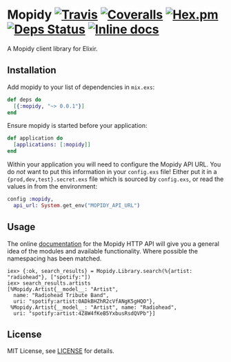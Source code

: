 # Mopidy [![Travis](https://img.shields.io/travis/trestrantham/mopidy.svg?maxAge=2592000&style=flat-square)]() [![Coveralls](https://img.shields.io/coveralls/jekyll/jekyll.svg?maxAge=2592000&style=flat-square)]() [![Hex.pm](https://img.shields.io/hexpm/v/mopidy.svg?maxAge=2592000&style=flat-square)]() [![Deps Status](https://beta.hexfaktor.org/badge/all/github/trestrantham/mopidy.svg)](https://beta.hexfaktor.org/github/trestrantham/mopidy) [![Inline docs](http://inch-ci.org/github/trestrantham/mopidy.svg?branch=master&style=shields)](http://inch-ci.org/github/trestrantham/mopidy)

A Mopidy client library for Elixir.

## Installation

Add mopidy to your list of dependencies in `mix.exs`:

```elixir
def deps do
  [{:mopidy, "~> 0.0.1"}]
end
```

Ensure mopidy is started before your application:

```elixir
def application do
  [applications: [:mopidy]]
end
```

Within your application you will need to configure the Mopidy API URL. You do
*not* want to put this information in your `config.exs` file! Either put it in a
`{prod,dev,test}.secret.exs` file which is sourced by `config.exs`, or read the
values in from the environment:

```elixir
config :mopidy,
  api_url: System.get_env("MOPIDY_API_URL")
```

## Usage

The online [documentation][doc] for the Mopidy HTTP API will give you a general
idea of the modules and available functionality. Where possible the namespacing
has been matched.

```shell
iex> {:ok, search_results} = Mopidy.Library.search(%{artist: "radiohead"}, ["spotify:"])
iex> search_results.artists
[%Mopidy.Artist{__model__: "Artist",
  name: "Radiohead Tribute Band",
  uri: "spotify:artist:0ADkBHZhR2cVfANgK5gHQO"},
 %Mopidy.Artist{__model__: "Artist", name: "Radiohead",
  uri: "spotify:artist:4Z8W4fKeB5YxbusRsdQVPb"}]
```

## License

MIT License, see [LICENSE](LICENSE) for details.

[doc]: https://docs.mopidy.com/en/latest/api/http/#http-api
